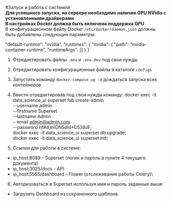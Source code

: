 #Запуск и работа с системой  
**Для успешного запуска, на сервере необходимо наличие GPU NVidia с установленными драйверами**  
**В настройках Docker должна быть включена поддержка GPU**  
В конфигурационном файлу Docker `/etc/docker/daemon.json` должны быть добавлены следующие параметры:  
  
  "default-runtime": "nvidia",
  "runtimes": {
    "nvidia": {
      "path": "nvidia-container-runtime",
      "runtimeArgs": []
    }
  }
  
1. Отредактировать файлы `.env` и `.env.dev` под свои нужды
2. Отредактировать конфигурационные файлы в каталоге `configs`
3. Запустить команду `docker-compose up -d` дождаться запуска всех контейнеров
4. Ввести отредактировав под свои нужды команду:
docker exec -it data_science_ui superset fab create-admin \
			   --username admin \
			   --firstname Superset \
			   --lastname Admin \
			   --email admin@admin.com \
			   --password hf#d,mIDN5dhI*C539JF; \
docker exec -it data_science_ui superset db upgrade; \
docker exec -it data_science_ui superset init;

5. Ссылки для работы в системе:
 - ip_host:8089 - Superset (логин и пароль в пункте 4 текущего документа)
 - ip_host:3025/docs - API
 - ip_host:5555/dashboard - Flower (отслеживание работы Celery)\
 
6. Авторизоваться в Superset используя имя и пароль заданные выше
 - Загрузить Dashboard из сохраненного шаблона: 

